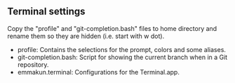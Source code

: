 ## Terminal settings

Copy the "profile" and "git-completion.bash" files to home directory and rename them so they are hidden (i.e. start with w dot).

- profile: Contains the selections for the prompt, colors and some aliases.
- git-completion.bash: Script for showing the current branch when in a Git repository.
- emmakun.terminal: Configurations for the Terminal.app.